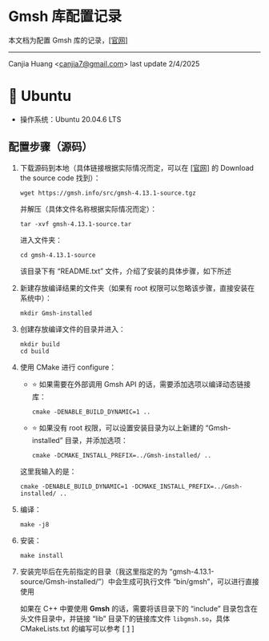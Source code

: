 # Gmsh 库配置记录

本文档为配置 Gmsh 库的记录，[[官网]](https://gmsh.info)

---

Canjia Huang <<canjia7@gmail.com>> last update 2/4/2025

# :penguin: Ubuntu

- 操作系统：Ubuntu 20.04.6 LTS

## 配置步骤（源码）

1. 下载源码到本地（具体链接根据实际情况而定，可以在 [[官网]](https://gmsh.info) 的 Download the source code 找到）：

    ```
    wget https://gmsh.info/src/gmsh-4.13.1-source.tgz
    ```

    并解压（具体文件名称根据实际情况而定）：

    ```
    tar -xvf gmsh-4.13.1-source.tar
    ```

    进入文件夹：

    ```
    cd gmsh-4.13.1-source
    ```

    该目录下有 “README.txt” 文件，介绍了安装的具体步骤，如下所述

2. 新建存放编译结果的文件夹（如果有 root 权限可以忽略该步骤，直接安装在系统中）：

    ```
    mkdir Gmsh-installed
    ```

3. 创建存放编译文件的目录并进入：

    ```
    mkdir build
    cd build
    ```

4. 使用 CMake 进行 configure：

    - :star: 如果需要在外部调用 Gmsh API 的话，需要添加选项以编译动态链接库：

        ```
        cmake -DENABLE_BUILD_DYNAMIC=1 ..
        ```

    - :star: 如果没有 root 权限，可以设置安装目录为以上新建的 “Gmsh-installed” 目录，并添加选项：

        ```
        cmake -DCMAKE_INSTALL_PREFIX=../Gmsh-installed/ ..
        ```
    
    这里我输入的是：

    ```
    cmake -DENABLE_BUILD_DYNAMIC=1 -DCMAKE_INSTALL_PREFIX=../Gmsh-installed/ ..
    ```

5. 编译：

    ```
    make -j8
    ```

6. 安装：

    ```
    make install
    ```

7. 安装完毕后在先前指定的目录（我这里指定的为 “gmsh-4.13.1-source/Gmsh-installed/”）中会生成可执行文件 “bin/gmsh”，可以进行直接使用

    如果在 C++ 中要使用 **Gmsh** 的话，需要将该目录下的 “include” 目录包含在头文件目录中，并链接 “lib” 目录下的链接库文件 `libgmsh.so`，具体 CMakeLists.txt 的编写可以参考 [ [1] ]

[1]: https://gmsh.geuz.narkive.com/PFQx5b7j/link-c-code-to